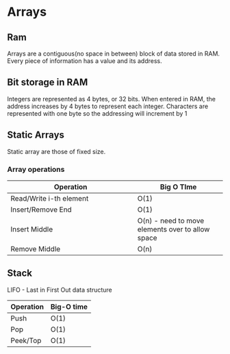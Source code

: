 # Arrays

## Ram

Arrays are a contiguous(no space in between) block of data stored in RAM. Every piece of information has a value and its address.

## Bit storage in RAM

Integers are represented as 4 bytes, or 32 bits. When entered in RAM, the address increases by 4 bytes to represent each integer. Characters are represented with one byte so the addressing will increment by 1

## Static Arrays

Static array are those of fixed size.&#x20;

### Array operations

<table><thead><tr><th width="280.5">Operation </th><th>Big O TIme</th></tr></thead><tbody><tr><td>Read/Write i-th element</td><td>O(1)</td></tr><tr><td>Insert/Remove End</td><td>O(1)</td></tr><tr><td>Insert Middle</td><td>O(n) - need to move elements over to allow space</td></tr><tr><td>Remove Middle</td><td>O(n)</td></tr></tbody></table>

## Stack

LIFO - Last in First Out data structure

| Operation  | Big-O time |
| ---------- | ---------- |
| Push       | O(1)       |
| Pop        | O(1)       |
| Peek/Top   | O(1)       |

